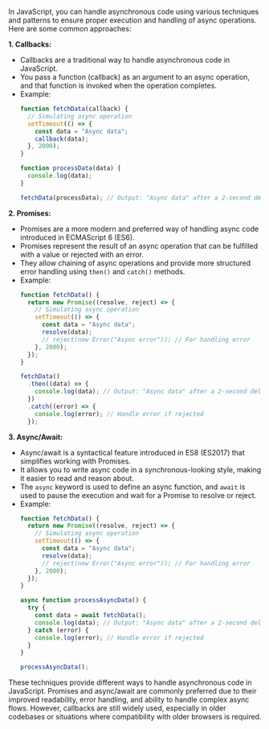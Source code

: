 In JavaScript, you can handle asynchronous code using various techniques and patterns to ensure proper execution and handling of async operations. Here are some common approaches:

**1. Callbacks:**
- Callbacks are a traditional way to handle asynchronous code in JavaScript.
- You pass a function (callback) as an argument to an async operation, and that function is invoked when the operation completes.
- Example:
  ```javascript
  function fetchData(callback) {
    // Simulating async operation
    setTimeout(() => {
      const data = "Async data";
      callback(data);
    }, 2000);
  }

  function processData(data) {
    console.log(data);
  }

  fetchData(processData); // Output: "Async data" after a 2-second delay
  ```

**2. Promises:**
- Promises are a more modern and preferred way of handling async code introduced in ECMAScript 6 (ES6).
- Promises represent the result of an async operation that can be fulfilled with a value or rejected with an error.
- They allow chaining of async operations and provide more structured error handling using `then()` and `catch()` methods.
- Example:
  ```javascript
  function fetchData() {
    return new Promise((resolve, reject) => {
      // Simulating async operation
      setTimeout(() => {
        const data = "Async data";
        resolve(data);
        // reject(new Error("Async error")); // For handling error
      }, 2000);
    });
  }

  fetchData()
    .then((data) => {
      console.log(data); // Output: "Async data" after a 2-second delay
    })
    .catch((error) => {
      console.log(error); // Handle error if rejected
    });
  ```

**3. Async/Await:**
- Async/await is a syntactical feature introduced in ES8 (ES2017) that simplifies working with Promises.
- It allows you to write async code in a synchronous-looking style, making it easier to read and reason about.
- The `async` keyword is used to define an async function, and `await` is used to pause the execution and wait for a Promise to resolve or reject.
- Example:
  ```javascript
  function fetchData() {
    return new Promise((resolve, reject) => {
      // Simulating async operation
      setTimeout(() => {
        const data = "Async data";
        resolve(data);
        // reject(new Error("Async error")); // For handling error
      }, 2000);
    });
  }

  async function processAsyncData() {
    try {
      const data = await fetchData();
      console.log(data); // Output: "Async data" after a 2-second delay
    } catch (error) {
      console.log(error); // Handle error if rejected
    }
  }

  processAsyncData();
  ```

These techniques provide different ways to handle asynchronous code in JavaScript. Promises and async/await are commonly preferred due to their improved readability, error handling, and ability to handle complex async flows. However, callbacks are still widely used, especially in older codebases or situations where compatibility with older browsers is required.